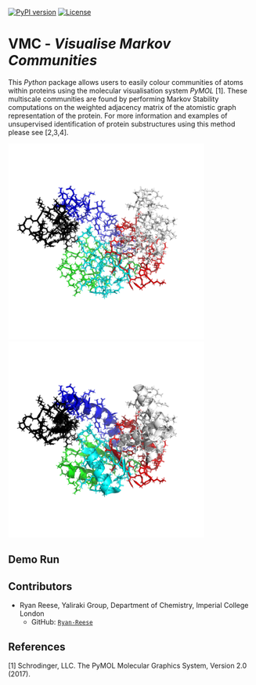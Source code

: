 [![PyPI version](https://badge.fury.io/py/VisualiseMarkovCommunities.svg)](https://badge.fury.io/py/VisualiseMarkovCommunities)
[![License](https://img.shields.io/github/license/Ryan-Reese/VMC)](./LICENSE)

# VMC - *Visualise Markov Communities*

This *Python* package allows users to easily colour communities of atoms within proteins using the molecular visualisation system *PyMOL* [1]. These multiscale communities are found by performing Markov Stability computations on the weighted adjacency matrix of the atomistic graph representation of the protein. For more information and examples of unsupervised identification of protein substructures using this method please see [2,3,4].

<img src="/assets/header_1.png" alt="header_1" width="400"> <img src="/assets/header_2.png" alt="header_2" width="400">

## Demo Run

## Contributors
 - Ryan Reese, Yaliraki Group, Department of Chemistry, Imperial College London
   - GitHub: [`Ryan-Reese`](https://github.com/Ryan-Reese)

## References
[1] Schrodinger, LLC. The PyMOL Molecular Graphics System, Version 2.0 (2017).
